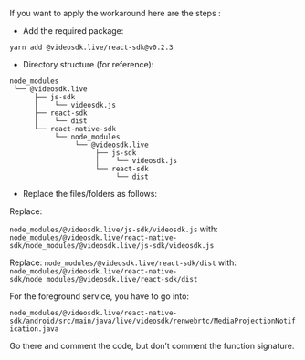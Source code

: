 If you want to apply the workaround here are the steps :

- ⁠Add the required package:

```
yarn add @videosdk.live/react-sdk@v0.2.3
```

- ⁠Directory structure (for reference):

```
node_modules
 └── @videosdk.live
      ├── js-sdk
      │    └── videosdk.js
      ├── react-sdk
      │    └── dist
      └── react-native-sdk
           └── node_modules
                └── @videosdk.live
                     ├── js-sdk
                     │    └── videosdk.js
                     └── react-sdk
                          └── dist
```

- Replace the files/folders as follows:

Replace:

`node_modules/@videosdk.live/js-sdk/videosdk.js`
with:
`node_modules/@videosdk.live/react-native-sdk/node_modules/@videosdk.live/js-sdk/videosdk.js`

Replace:
`node_modules/@videosdk.live/react-sdk/dist`
with:
`node_modules/@videosdk.live/react-native-sdk/node_modules/@videosdk.live/react-sdk/dist`

For the foreground service, you have to go into:

`node_modules/@videosdk.live/react-native-sdk/android/src/main/java/live/videosdk/renwebrtc/MediaProjectionNotification.java`

Go there and comment the code, but don’t comment the function signature.
